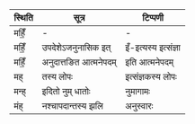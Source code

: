 | स्थिति | सूत्र | टिप्पणी |
| ----- | ------- | ------ |
| महिँ॒ | - | - |
| महिँ॒ | उपदेशेऽजनुनासिक इत् | इँ-इत्यस्य इत्संज्ञा |
| महिँ॒ | अनुदात्तङित आत्मनेपदम् | इति आत्मनेपदम् |
| मह् | तस्य लोपः | इत्संज्ञकस्य लोपः |
| मन्ह् | इदितो नुम् धातोः | नुमागामः |
| मंह् | नश्चापदान्तस्य झलि | अनुस्वारः |
